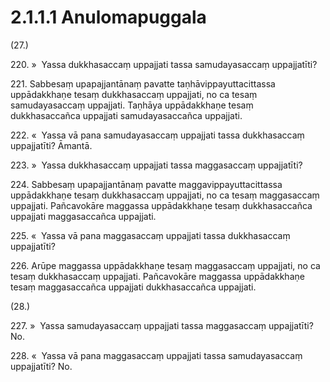 

# 2.1.1.1 Anulomapuggala





(27.)

220\. »  Yassa dukkhasaccaṃ uppajjati tassa samudayasaccaṃ uppajjatīti?

221\. Sabbesaṃ upapajjantānaṃ pavatte taṇhāvippayuttacittassa uppādakkhaṇe tesaṃ dukkhasaccaṃ uppajjati, no ca tesaṃ samudayasaccaṃ uppajjati. Taṇhāya uppādakkhaṇe tesaṃ dukkhasaccañca uppajjati samudayasaccañca uppajjati.

222\. «  Yassa vā pana samudayasaccaṃ uppajjati tassa dukkhasaccaṃ uppajjatīti? Āmantā.

223\. »  Yassa dukkhasaccaṃ uppajjati tassa maggasaccaṃ uppajjatīti?

224\. Sabbesaṃ upapajjantānaṃ pavatte maggavippayuttacittassa uppādakkhaṇe tesaṃ dukkhasaccaṃ uppajjati, no ca tesaṃ maggasaccaṃ uppajjati. Pañcavokāre maggassa uppādakkhaṇe tesaṃ dukkhasaccañca uppajjati maggasaccañca uppajjati.

225\. «  Yassa vā pana maggasaccaṃ uppajjati tassa dukkhasaccaṃ uppajjatīti?

226\. Arūpe maggassa uppādakkhaṇe tesaṃ maggasaccaṃ uppajjati, no ca tesaṃ dukkhasaccaṃ uppajjati. Pañcavokāre maggassa uppādakkhaṇe tesaṃ maggasaccañca uppajjati dukkhasaccañca uppajjati.

(28.)

227\. »  Yassa samudayasaccaṃ uppajjati tassa maggasaccaṃ uppajjatīti? No.

228\. «  Yassa vā pana maggasaccaṃ uppajjati tassa samudayasaccaṃ uppajjatīti? No.



